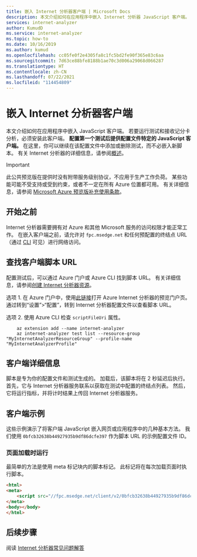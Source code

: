 ```yaml
---
title: 嵌入 Internet 分析器客户端 | Microsoft Docs
description: 本文介绍如何在应用程序中嵌入 Internet 分析器 JavaScript 客户端。
services: internet-analyzer
author: KumudD
ms.service: internet-analyzer
ms.topic: how-to
ms.date: 10/16/2019
ms.author: kumud
ms.openlocfilehash: cc05fe0f2e4305fa8c1fc5bd2fe90f365e83c6aa
ms.sourcegitcommit: 7d63ce88bfe8188b1ae70c3d006a29068d066287
ms.translationtype: HT
ms.contentlocale: zh-CN
ms.lasthandoff: 07/22/2021
ms.locfileid: "114454809"
---
```

# <a name="embed-the-internet-analyzer-client"></a>嵌入 Internet 分析器客户端

本文介绍如何在应用程序中嵌入 JavaScript 客户端。 若要运行测试和接收记分卡分析，必须安装此客户端。 **配置第一个测试后提供配置文件特定的 JavaScript 客户端。** 在这里，你可以继续在该配置文件中添加或删除测试，而不必嵌入新脚本。 有关 Internet 分析器的详细信息，请参阅[概述](internet-analyzer-overview.md)。 

> [!IMPORTANT]
> 此公共预览版在提供时没有附带服务级别协议，不应用于生产工作负荷。 某些功能可能不受支持或受到约束，或者不一定在所有 Azure 位置都可用。 有关详细信息，请参阅 [Microsoft Azure 预览版补充使用条款](https://azure.microsoft.com/support/legal/preview-supplemental-terms/)。
>

## <a name="before-you-begin"></a>开始之前

Internet 分析器需要拥有对 Azure 和其他 Microsoft 服务的访问权限才能正常工作。 在嵌入客户端之前，请允许对 `fpc.msedge.net` 和任何预配置的终结点 URL（通过 [CLI](internet-analyzer-cli.md) 可见）进行网络访问。

## <a name="find-the-client-script-url"></a>查找客户端脚本 URL

配置测试后，可以通过 Azure 门户或 Azure CLI 找到脚本 URL。 有关详细信息，请参阅[创建 Internet 分析器资源](internet-analyzer-create-test-portal.md)。

选项 1. 在 Azure 门户中，使用[此链接](https://aka.ms/InternetAnalyzerPreviewPortal)打开 Azure Internet 分析器的预览门户页。 通过转到“设置”>“配置”，转到 Internet 分析器配置文件以查看脚本 URL。

选项 2. 使用 Azure CLI 检查 `scriptFileUri` 属性。
```azurecli-interactive
    az extension add --name internet-analyzer    
    az internet-analyzer test list --resource-group "MyInternetAnalyzerResourceGroup" --profile-name "MyInternetAnalyzerProfile"
```

## <a name="client-details"></a>客户端详细信息

脚本是专为你的配置文件和测试生成的。 加载后，该脚本将在 2 秒延迟后执行。 首先，它与 Internet 分析器服务联系以获取在测试中配置的终结点列表。 然后，它将运行指标，并将计时结果上传回 Internet 分析器服务。

## <a name="client-examples"></a>客户端示例

这些示例演示了将客户端 JavaScript 嵌入网页或应用程序中的几种基本方法。 我们使用 `0bfcb32638b44927935b9df86dcfe397` 作为脚本 URL 的示例配置文件 ID。

### <a name="run-on-page-load"></a>页面加载时运行
最简单的方法是使用 meta 标记块内的脚本标记。 此标记将在每次加载页面时执行脚本。

```html
<html>
<meta>
    <script src="//fpc.msedge.net/client/v2/0bfcb32638b44927935b9df86dcfe397/ab.min.js"></script>
</meta>
<body></body>
</html>
```

## <a name="next-steps"></a>后续步骤

阅读 [Internet 分析器常见问题解答](internet-analyzer-faq.md)
